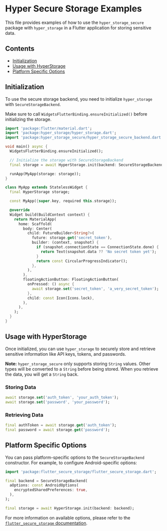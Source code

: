 # Hyper Secure Storage Examples

This file provides examples of how to use the `hyper_storage_secure` package with `hyper_storage` in a Flutter application for storing sensitive data.

## Contents

-   [Initialization](#initialization)
-   [Usage with HyperStorage](#usage-with-hyperstorage)
-   [Platform Specific Options](#platform-specific-options)

## Initialization

To use the secure storage backend, you need to initialize `hyper_storage` with `SecureStorageBackend`.

Make sure to call `WidgetsFlutterBinding.ensureInitialized()` before initializing the storage.

```dart
import 'package:flutter/material.dart';
import 'package:hyper_storage/hyper_storage.dart';
import 'package:hyper_storage_secure/hyper_storage_secure_backend.dart';

void main() async {
  WidgetsFlutterBinding.ensureInitialized();

  // Initialize the storage with SecureStorageBackend
  final storage = await HyperStorage.init(backend: SecureStorageBackend());

  runApp(MyApp(storage: storage));
}

class MyApp extends StatelessWidget {
  final HyperStorage storage;

  const MyApp({super.key, required this.storage});

  @override
  Widget build(BuildContext context) {
    return MaterialApp(
      home: Scaffold(
        body: Center(
          child: FutureBuilder<String?>(
            future: storage.get('secret_token'),
            builder: (context, snapshot) {
              if (snapshot.connectionState == ConnectionState.done) {
                return Text(snapshot.data ?? 'No secret token yet');
              }
              return const CircularProgressIndicator();
            },
          ),
        ),
        floatingActionButton: FloatingActionButton(
          onPressed: () async {
            await storage.set('secret_token', 'a_very_secret_token');
          },
          child: const Icon(Icons.lock),
        ),
      ),
    );
  }
}
```

## Usage with HyperStorage

Once initialized, you can use `hyper_storage` to securely store and retrieve sensitive information like API keys, tokens, and passwords.

**Note:** `hyper_storage_secure` only supports storing `String` values. Other types will be converted to a `String` before being stored. When you retrieve the data, you will get a `String` back.

### Storing Data

```dart
await storage.set('auth_token', 'your_auth_token');
await storage.set('password', 'your_password');
```

### Retrieving Data

```dart
final authToken = await storage.get('auth_token');
final password = await storage.get('password');
```

## Platform Specific Options

You can pass platform-specific options to the `SecureStorageBackend` constructor. For example, to configure Android-specific options:

```dart
import 'package:flutter_secure_storage/flutter_secure_storage.dart';

final backend = SecureStorageBackend(
  aOptions: const AndroidOptions(
    encryptedSharedPreferences: true,
  ),
);

final storage = await HyperStorage.init(backend: backend);
```

For more information on available options, please refer to the [`flutter_secure_storage` documentation](https://pub.dev/packages/flutter_secure_storage).
